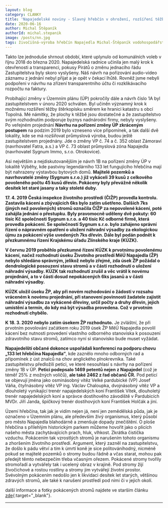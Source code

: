 ```yaml
---
layout: blog
category: CLANKY
title: 'Napajedelské noviny - Slavný hřebčín v ohrožení, rozšíření těžby štěrkopísku a pokusy radnice o otevřenost.'
date: 2020-06-16
author: Michal Štěpaník
authorId: michal.stepanik
image: /posts/nn.jpg  
tags: živočišná-výroba hřebčín Napajedla Michal-Štěpaník vodohospodářství
---
```


Takto lze jednoduše shrnout období, které uplynulo od komunálních voleb v říjnu 2018 do března 2020. Napajedelská radnice učinila jen malý krok k otevřenosti a transparenci, pokusy Pirátů o změnu jednacího řádu Zastupitelstva byly skoro vyslyšeny. Náš návrh na pořizování audio-video záznamu z jednání nebyl přijat a je opět v čekací lhůtě. Rovněž jsme nebyli podpořeni v návrhu na zřízení transparentního účtu či rozklikávacího rozpočtu na faktury.


Probíhající změny v Územním plánu (ÚP) pokročily dále a návrh číslo 1A byl zastupitelstvem v únoru 2020 schválen. Byl učiněn významný krok k možnému rozšíření těžby štěrkopísku směrem ke hranici katastru s obcí Topolná. Mé námitky, že plochy k těžbě jsou dostatečné a že zastupitelstvo svým rozhodnutím podporuje byznys nadnárodní firmy, nebyly vyslyšeny. Po veřejném projednání **Návrhu na pořízení změny ÚP zkráceným postupem** na podzim 2019 bylo vzneseno více připomínek, a tak další dvě lokality, kde se má rozšiřovat průmyslová výroba, budou ještě zastupitelstvem projednány. Jde o změny VP č. 74 a č. 352 oblast Zámoraví (navrhovatel Fatra, a.s.) a VP č. 73 oblast průmyslová zóna Napajedla (navrhovatel Sygnum Immo, s.r.o. Otrokovice).


 Asi největším a nejdiskutovanějším je návrh 1B na pořízení změny ÚP v lokalitě Výběhy, kde pastviny legendárního 133 let fungujícího hřebčína mají být nahrazeny výstavbou bytových domů. **Majitelé pozemků a navrhovatelé změny (Sygnum s.r.o.) již vykáceli 39 kusů z celkového povoleného počtu 45 kusů dřevin. Pokáceny byly převážně několik desítek let staré jasany a taky stoleté duby.**  
 
 
**17. 4. 2019 Česká inspekce životního prostředí (ČIŽP) provedla kontrolu. Zastavila kácení a zbývajících 6ks bylo zatím ušetřeno. Dalších 7ks (jiných než povolených) stromů označila ČIŽP za nepovolené kácení, poté zahájila jednání o přestupku. Byly pravomocně uděleny dvě pokuty: 60 tisíc Kč společnosti Sygnum s.r.o. a 40 tisíc Kč odborné firmě, která provedla pokácení. Se společností Sygnum s.r.o. bylo zahájeno správní řízení o nápravném opatření o uložení náhradní výsadby za ekologickou újmu za pokácení výše uvedených 7ks dřevin. Dále byl podán podnět k přezkumnému řízení Krajskému úřadu Zlínského kraje (KÚZK).**  


**V červnu 2019 proběhlo přezkumné řízení KÚZK k prvotnímu povolenému kácení, načež rozhodnutí úseku Životního prostředí MěÚ Napajedla (ŽP) nebylo shledáno správným, jelikož nebylo zřejmé, zda úsek ŽP požádal o dendrologické posouzení stavu stromů a v části rozhodnutí o uložení náhradní výsadby. KÚZK tak rozhodnutí zrušil a věc vrátil k novému projednání, a to v části dosud nepokácených 6ks jasanů a v části náhradní výsadby.**


**KÚZK uložil úseku ŽP, aby při novém rozhodování o žádosti v rozsahu vráceném k novému projednání, při stanovení povinnosti žadatele zajistit náhradní výsadbu za vykácené dřeviny, určil počty a druhy dřevin, jejich umístění a termín, do kdy má být výsadba provedena. Což v prvotním rozhodnutí chybělo.**

**K 18. 3. 2020 nebylo zatím úsekem ŽP rozhodnuto.** Je zvláštní, že při prvotním povolování začátkem roku 2019 úsek ŽP MěÚ Napajedla povolil kácení bez nutnosti provedení vlastního odborného stanoviska k posouzení zdravotního stavu stromů, zatímco nyní si stanovisko bude muset vyžádat. 


**Napajedelští občané dokonce uspořádali konferenci na podporu chovu „133 let hřebčína Napajedla“**, kde zaznělo mnoho odborných rad a připomínek z úst znalců na chov anglického plnokrevníka. Také zastupitelstvu předložili petici, ve které nesouhlasí s návrhy na pořízení změny 1B v ÚP. **Petici podepsalo 1469 petentů nejen z Napajedel** (což je téměř 25% z možných voličů), **ale také 2462 z řad občanů ČR.** Pod peticí se objevují jména jako osminásobný vítěz Velké pardubické (VP) Josef Váňa, čtyřnásobný vítěz VP ing. Václav Chaloupka, dvojnásobný vítěz VP a dlouholetý vynikající trenér napajedelských koní František Vítek, dlouholetý trenér napajedelských koní a správce dostihového závodiště v Pardubicích MVDr. Jiří Janda, špičkový trenér dostihových koní František Holčák a jiní.


Území hřebčína, tak jak je vidím nejen já, není jen zemědělská půda, jak je označeno v Územním plánu, ale především živý organismus, který působí pro město Napajedla blahodárně a zmenšuje dopady znečištění. O ploše hřebčína s přilehlým historickým parkem můžeme hovořit jako o plicích našeho města zachytávajících prach, hluk, vlhkost. Zkrátka čistička vzduchu.  Pokácením tak vzrostlých stromů je narušením tohoto organismu a zhoršením životního prostředí. Argument, který zazněl na zastupitelstvu, že došlo k pádu větví a tím k úmrtí koně je sice politováníhodný, nicméně pokud se majitelé pozemků o stromy budou řádně a včas starat, mohou pak předejít těmto nebezpečím třeba včasným ořezem. Pokácené stromy tvořily stromořadí a vytvářely tak i ucelený obraz v krajině. Pod stromy žijí živočichové a rostou rostliny a stromy jim vytvářejí životní prostor. Svévolným pokácením nedošlo jen k likvidaci desítek let starých, většinou zdravých stromů, ale také k narušení prostředí pod nimi či v jejich okolí.

další informace a fotky pokácených stromů najdete ve starším článku [zde](https://napajedla.pirati.cz/aktuality/zmena_UP_hrebcin.html){:target="_blank"}.




---
